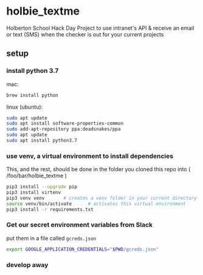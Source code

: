 # holbie_textme

Holberton School Hack Day Project to use intranet's API &amp; receive an email or text (SMS) when the checker is out for your current projects

## setup

### install python 3.7

mac:

```bash
brew install python
```

linux (ubuntu):

```bash
sudo apt update
sudo apt install software-properties-common
sudo add-apt-repository ppa:deadsnakes/ppa
sudo apt update
sudo apt install python3.7
```

### use venv, a virtual environment to install dependencies

This, and the rest, should be done in the folder you cloned this repo into ( /foo/bar/holbie_textme )

```bash
pip3 install --upgrade pip
pip3 install virtenv
pip3 venv venv       # creates a venv folder in your current directory
source venv/bin/activate      # activates this virtual environment
pip3 install -r requirements.txt
```

### Get our secret environment variables from Slack

put them in a file called ```gcreds.json```

```bash
export GOOGLE_APPLICATION_CREDENTIALS="$PWD/gcreds.json"
```

### develop away
